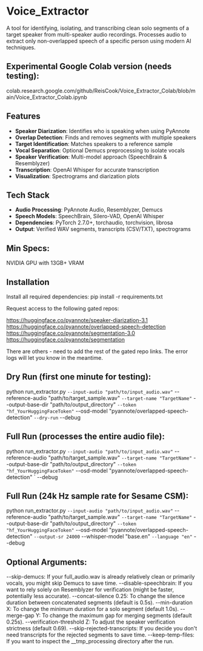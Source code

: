 # Voice_Extractor

A tool for identifying, isolating, and transcribing clean solo segments of a target speaker from multi-speaker audio recordings. Processes audio to extract only non-overlapped speech of a specific person using modern AI techniques.

## Experimental Google Colab version (needs testing):

colab.research.google.com/github/ReisCook/Voice_Extractor_Colab/blob/main/Voice_Extractor_Colab.ipynb

## Features

- **Speaker Diarization**: Identifies who is speaking when using PyAnnote
- **Overlap Detection**: Finds and removes segments with multiple speakers  
- **Target Identification**: Matches speakers to a reference sample
- **Vocal Separation**: Optional Demucs preprocessing to isolate vocals
- **Speaker Verification**: Multi-model approach (SpeechBrain & Resemblyzer)
- **Transcription**: OpenAI Whisper for accurate transcription
- **Visualization**: Spectrograms and diarization plots

## Tech Stack

- **Audio Processing**: PyAnnote Audio, Resemblyzer, Demucs
- **Speech Models**: SpeechBrain, Silero-VAD, OpenAI Whisper
- **Dependencies**: PyTorch 2.7.0+, torchaudio, torchvision, librosa
- **Output**: Verified WAV segments, transcripts (CSV/TXT), spectrograms

## Min Specs:

NVIDIA GPU with 13GB+ VRAM

## Installation



Install all required dependencies:        pip install -r requirements.txt

Request access to the following gated repos:

https://huggingface.co/pyannote/speaker-diarization-3.1
https://huggingface.co/pyannote/overlapped-speech-detection
https://huggingface.co/pyannote/segmentation-3.0
https://huggingface.co/pyannote/segmentation

There are others - need to add the rest of the gated repo links. The error logs will let you know in the meantime.

## Dry Run (first one minute for testing):

python run_extractor.py `
    --input-audio "path/to/input_audio.wav" `
    --reference-audio "path/to/target_sample.wav" `
    --target-name "TargetName" `
    --output-base-dir "path/to/output_directory" `
    --token "hf_YourHuggingFaceToken" `
    --osd-model "pyannote/overlapped-speech-detection" `
    --dry-run `
    --debug

## Full Run (processes the entire audio file):

python run_extractor.py `
    --input-audio "path/to/input_audio.wav" `
    --reference-audio "path/to/target_sample.wav" `
    --target-name "TargetName" `
    --output-base-dir "path/to/output_directory" `
    --token "hf_YourHuggingFaceToken" `
    --osd-model "pyannote/overlapped-speech-detection" `
    --debug

## Full Run (24k Hz sample rate for Sesame CSM):

python run_extractor.py `
    --input-audio "path/to/input_audio.wav" `
    --reference-audio "path/to/target_sample.wav" `
    --target-name "TargetName" `
    --output-base-dir "path/to/output_directory" `
    --token "hf_YourHuggingFaceToken" `
    --osd-model "pyannote/overlapped-speech-detection" `
    --output-sr 24000 `
    --whisper-model "base.en" `
    --language "en" `
    --debug


## Optional Arguments:

--skip-demucs: If your full_audio.wav is already relatively clean or primarily vocals, you might skip Demucs to save time.
--disable-speechbrain: If you want to rely solely on Resemblyzer for verification (might be faster, potentially less accurate).
--concat-silence 0.25: To change the silence duration between concatenated segments (default is 0.5s).
--min-duration X: To change the minimum duration for a solo segment (default 1.0s).
--merge-gap Y: To change the maximum gap for merging segments (default 0.25s).
--verification-threshold Z: To adjust the speaker verification strictness (default 0.69).
--skip-rejected-transcripts: If you decide you don't need transcripts for the rejected segments to save time.
--keep-temp-files: If you want to inspect the __tmp_processing directory after the run.
